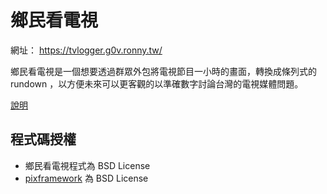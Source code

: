鄉民看電視
==========

網址： https://tvlogger.g0v.ronny.tw/

鄉民看電視是一個想要透過群眾外包將電視節目一小時的畫面，轉換成條列式的 rundown ，以方便未來可以更客觀的以準確數字討論台灣的電視媒體問題。

[說明](https://g0v.hackmd.io/c/HJJH5046V)

程式碼授權
----------
* 鄉民看電視程式為 BSD License
* [pixframework](https://github.com/pixnet/pixframework) 為 BSD License
